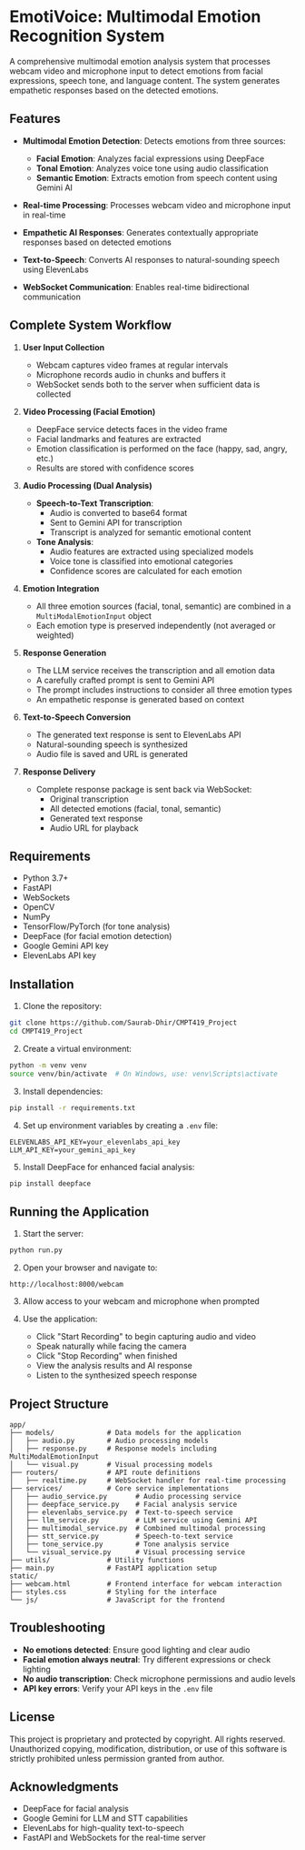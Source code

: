 # EmotiVoice: Multimodal Emotion Recognition System

A comprehensive multimodal emotion analysis system that processes webcam video and microphone input to detect emotions from facial expressions, speech tone, and language content. The system generates empathetic responses based on the detected emotions.

## Features

- **Multimodal Emotion Detection**: Detects emotions from three sources:
  - **Facial Emotion**: Analyzes facial expressions using DeepFace
  - **Tonal Emotion**: Analyzes voice tone using audio classification
  - **Semantic Emotion**: Extracts emotion from speech content using Gemini AI
  
- **Real-time Processing**: Processes webcam video and microphone input in real-time
- **Empathetic AI Responses**: Generates contextually appropriate responses based on detected emotions
- **Text-to-Speech**: Converts AI responses to natural-sounding speech using ElevenLabs
- **WebSocket Communication**: Enables real-time bidirectional communication

## Complete System Workflow

1. **User Input Collection**
   - Webcam captures video frames at regular intervals
   - Microphone records audio in chunks and buffers it
   - WebSocket sends both to the server when sufficient data is collected

2. **Video Processing (Facial Emotion)**
   - DeepFace service detects faces in the video frame
   - Facial landmarks and features are extracted
   - Emotion classification is performed on the face (happy, sad, angry, etc.)
   - Results are stored with confidence scores

3. **Audio Processing (Dual Analysis)**
   - **Speech-to-Text Transcription**:
     - Audio is converted to base64 format
     - Sent to Gemini API for transcription
     - Transcript is analyzed for semantic emotional content
   - **Tone Analysis**:
     - Audio features are extracted using specialized models
     - Voice tone is classified into emotional categories
     - Confidence scores are calculated for each emotion

4. **Emotion Integration**
   - All three emotion sources (facial, tonal, semantic) are combined in a `MultiModalEmotionInput` object
   - Each emotion type is preserved independently (not averaged or weighted)

5. **Response Generation**
   - The LLM service receives the transcription and all emotion data
   - A carefully crafted prompt is sent to Gemini API
   - The prompt includes instructions to consider all three emotion types
   - An empathetic response is generated based on context

6. **Text-to-Speech Conversion**
   - The generated text response is sent to ElevenLabs API
   - Natural-sounding speech is synthesized
   - Audio file is saved and URL is generated

7. **Response Delivery**
   - Complete response package is sent back via WebSocket:
     - Original transcription
     - All detected emotions (facial, tonal, semantic)
     - Generated text response
     - Audio URL for playback

## Requirements

- Python 3.7+
- FastAPI
- WebSockets
- OpenCV
- NumPy
- TensorFlow/PyTorch (for tone analysis)
- DeepFace (for facial emotion detection)
- Google Gemini API key
- ElevenLabs API key

## Installation

1. Clone the repository:
```bash
git clone https://github.com/Saurab-Dhir/CMPT419_Project
cd CMPT419_Project
```

2. Create a virtual environment:
```bash
python -m venv venv
source venv/bin/activate  # On Windows, use: venv\Scripts\activate
```

3. Install dependencies:
```bash
pip install -r requirements.txt
```

4. Set up environment variables by creating a `.env` file:
```
ELEVENLABS_API_KEY=your_elevenlabs_api_key
LLM_API_KEY=your_gemini_api_key
```

5. Install DeepFace for enhanced facial analysis:
```bash
pip install deepface
```

## Running the Application

1. Start the server:
```bash
python run.py
```

2. Open your browser and navigate to:
```
http://localhost:8000/webcam
```

3. Allow access to your webcam and microphone when prompted

4. Use the application:
   - Click "Start Recording" to begin capturing audio and video
   - Speak naturally while facing the camera
   - Click "Stop Recording" when finished
   - View the analysis results and AI response
   - Listen to the synthesized speech response

## Project Structure

```
app/
├── models/             # Data models for the application
│   ├── audio.py        # Audio processing models
│   ├── response.py     # Response models including MultiModalEmotionInput
│   └── visual.py       # Visual processing models
├── routers/            # API route definitions
│   ├── realtime.py     # WebSocket handler for real-time processing
├── services/           # Core service implementations
│   ├── audio_service.py       # Audio processing service
│   ├── deepface_service.py    # Facial analysis service
│   ├── elevenlabs_service.py  # Text-to-speech service
│   ├── llm_service.py         # LLM service using Gemini API
│   ├── multimodal_service.py  # Combined multimodal processing
│   ├── stt_service.py         # Speech-to-text service
│   ├── tone_service.py        # Tone analysis service
│   └── visual_service.py      # Visual processing service
├── utils/              # Utility functions
├── main.py             # FastAPI application setup
static/
├── webcam.html         # Frontend interface for webcam interaction
├── styles.css          # Styling for the interface
└── js/                 # JavaScript for the frontend
```

## Troubleshooting

- **No emotions detected**: Ensure good lighting and clear audio
- **Facial emotion always neutral**: Try different expressions or check lighting
- **No audio transcription**: Check microphone permissions and audio levels
- **API key errors**: Verify your API keys in the `.env` file

## License

This project is proprietary and protected by copyright. All rights reserved. Unauthorized copying, modification, distribution, or use of this software is strictly prohibited unless permission granted from author.

## Acknowledgments

- DeepFace for facial analysis
- Google Gemini for LLM and STT capabilities
- ElevenLabs for high-quality text-to-speech
- FastAPI and WebSockets for the real-time server
